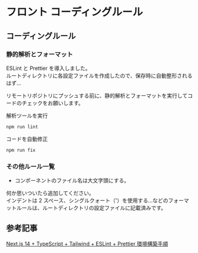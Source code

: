 # フロント コーディングルール

## コーディングルール

### 静的解析とフォーマット

ESLint と Prettier を導入しました。  
ルートディレクトリに各設定ファイルを作成したので、保存時に自動整形されるはず...

リモートリポジトリにプッシュする前に、静的解析とフォーマットを実行してコードのチェックをお願いします。

解析ツールを実行

```bash
npm run lint
```

コードを自動修正

```bash
npm run fix
```

### その他ルール一覧

- コンポーネントのファイル名は大文字頭にする。

何か思いついたら追加してください。  
インデントは 2 スペース、シングルクォート（'）を使用する...などのフォーマットルールは、ルートディレクトリの設定ファイルに記載済みです。

## 参考記事

[Next.js 14 + TypeScript + Tailwind + ESLint + Prettier 環境構築手順](https://zenn.dev/siakas/articles/05481bdefacd13)
